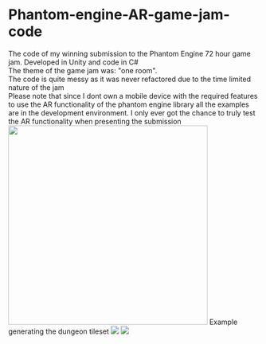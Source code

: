 # Phantom-engine-AR-game-jam-code
The code of my winning submission to the Phantom Engine 72 hour game jam. Developed in Unity and code in C#<br>
The theme of the game jam was: "one room".<br/>
The code is quite messy as it was never refactored due to the time limited nature of the jam <br>
Please note that since I dont own a mobile device with the required features to use the AR functionality of the phantom engine library all the examples are in the development environment. I only ever got the chance to truly test the AR functionality when presenting the submission<br/>
<img src="/project-photos/example.PNG" width="400">
Example generating the dungeon tileset
<img src="/project-photos/gamejam_creation.gif">
<img src="/project-photos/gamejam_example.gif">
